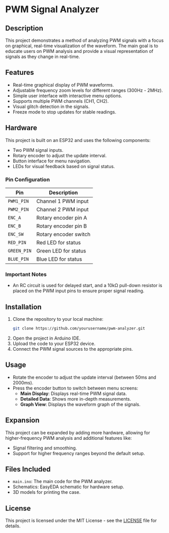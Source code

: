 # PWM Signal Analyzer

## Description
This project demonstrates a method of analyzing PWM signals with a focus on graphical, real-time visualization of the waveform. The main goal is to educate users on PWM analysis and provide a visual representation of signals as they change in real-time.

## Features
- Real-time graphical display of PWM waveforms.
- Adjustable frequency zoom levels for different ranges (300Hz - 2MHz).
- Simple user interface with interactive menu options.
- Supports multiple PWM channels (CH1, CH2).
- Visual glitch detection in the signals.
- Freeze mode to stop updates for stable readings.

## Hardware
This project is built on an ESP32 and uses the following components:
- Two PWM signal inputs.
- Rotary encoder to adjust the update interval.
- Button interface for menu navigation.
- LEDs for visual feedback based on signal status.

### Pin Configuration
| Pin        | Description              |
|------------|--------------------------|
| `PWM1_PIN` | Channel 1 PWM input      |
| `PWM2_PIN` | Channel 2 PWM input      |
| `ENC_A`    | Rotary encoder pin A     |
| `ENC_B`    | Rotary encoder pin B     |
| `ENC_SW`   | Rotary encoder switch    |
| `RED_PIN`  | Red LED for status       |
| `GREEN_PIN`| Green LED for status     |
| `BLUE_PIN` | Blue LED for status      |

### Important Notes
- An RC circuit is used for delayed start, and a 10kΩ pull-down resistor is placed on the PWM input pins to ensure proper signal reading.

## Installation
1. Clone the repository to your local machine:
    ```bash
    git clone https://github.com/yourusername/pwm-analyzer.git
    ```
2. Open the project in Arduino IDE.
3. Upload the code to your ESP32 device.
4. Connect the PWM signal sources to the appropriate pins.

## Usage
- Rotate the encoder to adjust the update interval (between 50ms and 2000ms).
- Press the encoder button to switch between menu screens:
  - **Main Display**: Displays real-time PWM signal data.
  - **Detailed Data**: Shows more in-depth measurements.
  - **Graph View**: Displays the waveform graph of the signals.

## Expansion
This project can be expanded by adding more hardware, allowing for higher-frequency PWM analysis and additional features like:
- Signal filtering and smoothing.
- Support for higher frequency ranges beyond the default setup.

## Files Included
- `main.ino`: The main code for the PWM analyzer.
- Schematics: EasyEDA schematic for hardware setup.
- 3D models for printing the case.

## License
This project is licensed under the MIT License - see the [LICENSE](LICENSE) file for details.

